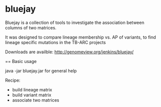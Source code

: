 # bluejay

Bluejay is a collection of tools to investigate the association between columns of two matrices.

It was designed to compare lineage membership vs. AP of variants, to find lineage specific mutations in the TB-ARC projects


Downloads are availble: http://genomeview.org/jenkins/bluejay/

== Basic usage

java -jar bluejay.jar for general help

Recipe:

- build lineage matrix
- build variant matrix
- associate two matrices